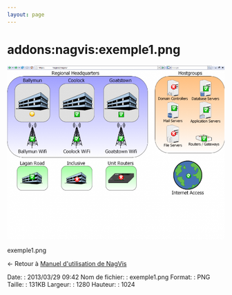 ```yaml
---
layout: page
---
```


addons:nagvis:exemple1.png
==========================

[![exemple1.png](../../../assets/media/addons/nagvis/exemple1.png@cache=&w=900&h=720 "exemple1.png")](../../../assets/media/addons/nagvis/exemple1.png@cache= "Afficher le fichier original")

exemple1.png

← Retour à [Manuel d'utilisation de
NagVis](../../../nagios/addons/nagvis/nagvis-manuel-utilisation.html "nagios:addons:nagvis:nagvis-manuel-utilisation")

Date:
:   2013/03/29 09:42
Nom de fichier:
:   exemple1.png
Format:
:   PNG
Taille:
:   131KB
Largeur:
:   1280
Hauteur:
:   1024

